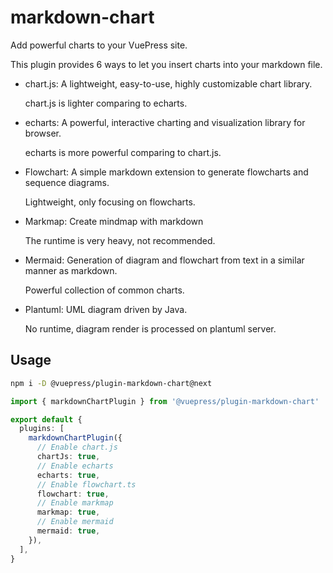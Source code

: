 # markdown-chart

<NpmBadge package="@vuepress/plugin-markdown-chart" />

Add powerful charts to your VuePress site.

This plugin provides 6 ways to let you insert charts into your markdown file.

- chart.js: A lightweight, easy-to-use, highly customizable chart library.

  chart.js is lighter comparing to echarts.

- echarts: A powerful, interactive charting and visualization library for browser.

  echarts is more powerful comparing to chart.js.

- Flowchart: A simple markdown extension to generate flowcharts and sequence diagrams.

  Lightweight, only focusing on flowcharts.

- Markmap: Create mindmap with markdown

  The runtime is very heavy, not recommended.

- Mermaid: Generation of diagram and flowchart from text in a similar manner as markdown.

  Powerful collection of common charts.

- Plantuml: UML diagram driven by Java.

  No runtime, diagram render is processed on plantuml server.

## Usage

```bash
npm i -D @vuepress/plugin-markdown-chart@next
```

```ts
import { markdownChartPlugin } from '@vuepress/plugin-markdown-chart'

export default {
  plugins: [
    markdownChartPlugin({
      // Enable chart.js
      chartJs: true,
      // Enable echarts
      echarts: true,
      // Enable flowchart.ts
      flowchart: true,
      // Enable markmap
      markmap: true,
      // Enable mermaid
      mermaid: true,
    }),
  ],
}
```
